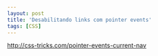 ```yaml
---
layout: post
title: 'Desabilitando links com pointer events'
tags: [CSS]
---
```


<http://css-tricks.com/pointer-events-current-nav>

